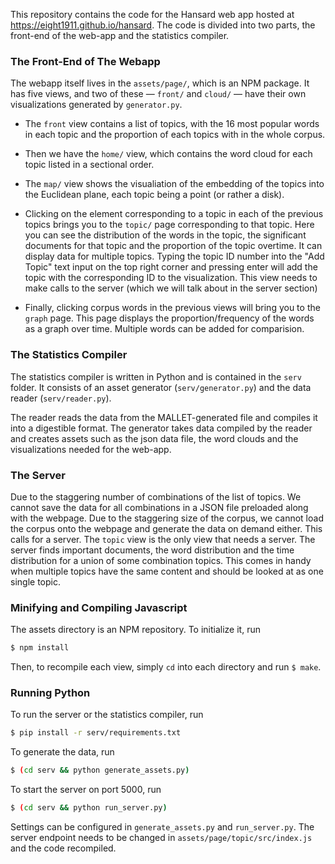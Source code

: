 
This repository contains the code for the Hansard web app hosted at https://eight1911.github.io/hansard. The code is divided into two parts, the front-end of the web-app and the statistics compiler.


### The Front-End of The Webapp

The webapp itself lives in the `assets/page/`, which is an NPM package. It has five views, and two of these — `front/` and `cloud/` — have their own visualizations generated by `generator.py`. 
	
- The `front` view contains a list of topics, with the 16 most popular words in each topic and the proportion of each topics with in the whole corpus. 

- Then we have the `home/` view, which contains the word cloud for each topic listed in a sectional order.

- The `map/` view shows the visualiation of the embedding of the topics into the Euclidean plane, each topic being a point (or rather a disk). 

- Clicking on the element corresponding to a topic in each of the previous topics brings you to the `topic/` page corresponding to that topic. Here you can see the distribution of the words in the topic, the significant documents for that topic and the proportion of the topic overtime. It can display data for multiple topics. Typing the topic ID number into the "Add Topic" text input on the top right corner and pressing enter will add the topic with the corresponding ID to the visualization. This view needs to make calls to the server (which we will talk about in the server section)

- Finally, clicking corpus words in the previous views will bring you to the `graph` page. This page displays the proportion/frequency of the words as a graph over time. Multiple words can be added for comparision.


### The Statistics Compiler

The statistics compiler is written in Python and is contained in the `serv` folder. It consists of an asset generator (`serv/generator.py`) and the data reader (`serv/reader.py`). 

The reader reads the data from the MALLET-generated file and compiles it into a digestible format. The generator takes data compiled by the reader and  creates assets such as the json data file, the word clouds and the visualizations needed for the web-app. 


### The Server

Due to the staggering number of combinations of the list of topics. We cannot save the data for all combinations in a JSON file preloaded along with the webpage. Due to the staggering size of the corpus, we cannot load the corpus onto the webpage and generate the data on demand either. This calls for a server. The `topic` view is the only view that needs a server. The server finds important documents, the word distribution and the time distribution for a union of some combination topics. This comes in handy when multiple topics have the same content and should be looked at as one single topic.


### Minifying and Compiling Javascript 

The assets directory is an NPM repository. To initialize it, run
```bash
$ npm install
```
Then, to recompile each view, simply `cd` into each directory and run `$ make`.


### Running Python

To run the server or the statistics compiler, run

```bash
$ pip install -r serv/requirements.txt
```

To generate the data, run
```bash
$ (cd serv && python generate_assets.py)
```

To start the server on port 5000, run
```bash
$ (cd serv && python run_server.py)
```

Settings can be configured in `generate_assets.py` and `run_server.py`. The server endpoint needs to be changed in `assets/page/topic/src/index.js` and the code recompiled.
